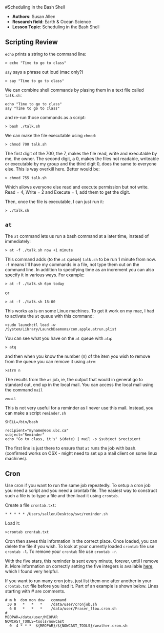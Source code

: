 #Scheduling in the Bash Shell

 - **Authors**: Susan Allen
 - **Research field**: Earth & Ocean Science
 - **Lesson Topic**: Scheduling in the Bash Shell

 ## Scripting Review

 `echo` prints a string to the command line:

 ```
 > echo "Time to go to class"
 ```

 `say` says a phrase out loud (mac only?)

 ```
 > say "Time to go to class"
 ```

 We can combine shell commands by plasing them in a text file called `talk.sh`:

 ```
 echo "Time to go to class"
 say "Time to go to class"
 ```

 and re-run those commands as a script:

 ```
 > bash ./talk.sh
 ```

 We can make the file executable using `chmod`:

 ```
 > chmod 700 talk.sh
 ```

 The first digit of the 700, the 7, makes the file read, write and executable by me, the owner.  The second digit, a 0, makes the files not readable, writeable or executable by my group and the third digit 0, does the same to everyone else.  This is way overkill here.  Better would be:

 ```
 > chmod 755 talk.sh
 ```

 Which allows everyone else read and execute permission but not write.  Read = 4, Write = 2 and Execute = 1, add them to get the digit.

 Then, once the file is executable, I can just run it:

 ```
 > ./talk.sh
 ```

 ## `at`

 The `at` command lets us run a bash command at a later time, instead of immediately:

 ```
 > at -f ./talk.sh now +1 minute
 ```

 This command adds (to the `at` queue) `talk.sh` to be run 1 minute from now.  `-f` means I'll have my commands in a file, not type them out on the command line.  In addition to specifying time as an increment you can also specify it in various ways.  For example:

 ```
 > at -f ./talk.sh 6pm today
 ```

 or

 ```
 > at -f ./talk.sh 18:00
 ```

 This works as is on some Linux machines.  To get it work on my mac, I had to activate the `at` queue with this command:

 ```
 >sudo launchctl load -w /System/Library/LaunchDaemons/com.apple.atrun.plist
 ```

 You can see what you have on the `at` queue with `atq`:

 ```
 > atq
 ```

 and then when you know the number (n) of the item you wish to remove from the queue you can remove it using `atrm`:

 ```
 >atrm n
 ```

 The results from the `at` job, ie, the output that would in general go to standard out, end up in the local mail.  You can access the local mail using the command `mail`

 ```
 >mail
 ```

 This is not very useful for a reminder as I never use this mail.  Instead, you can make a script `reminder.sh`

 ```
 SHELL=/bin/bash

 recipient="myname@eos.ubc.ca"
 subject="Reminder"
 echo "Go to class, it's" $(date) | mail -s $subject $recipient
 ```

 The first line is just there to ensure that `at` runs the job with bash. (confirmed works on OSX - might need to set up a mail client on some linux machines).


 ## Cron

 Use cron if you want to run the same job repeatedly.  To setup a cron job you need a script and you need a crontab file.  The easiest way to construct such a file is to type a file and then load it using `crontab`.

 Create a file `crontab.txt`:

 ```
 * * * * * /Users/sallen/Desktop/swc/reminder.sh
 ```

 Load it:

 ```
 >crontab crontab.txt
 ```

 Cron then saves this information in the correct place.  Once loaded, you can delete the file if you wish.
 To look at your currently loaded `crontab` file use `crontab -l`.  To remove your `crontab` file use `crontab -r`.

 With the five stars, this reminder is sent every minute, forever, until I remove it.  More information on correctly setting the five integers is available [here](http://www.thesitewizard.com/general/set-cron-job.shtml), which I found very helpful.

 If you want to run many cron jobs, just list them one after another in your `crontab.txt` file before you load it.  Part of an example is shown below.  Lines starting with # are comments.

 ```
 # m h  dom mon dow   command
  30 9   *   *   *    /data/user/cronjob.sh
   6 0   *   *   *    /data/user/Fraser_flow.cron.sh
 #
 MEOPAR=/data/user/MEOPAR
 NOWCAST_TOOLS=tools/nowcast
   0  4 * * *  ${MEOPAR}/${NOWCAST_TOOLS}/weather.cron.sh
 ```
